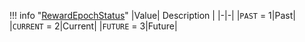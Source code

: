 !!! info "[RewardEpochStatus](/../../schemas/reward_epoch_status)"
    |Value| Description |
    |-|-|
    |`PAST` = 1|Past|
    |`CURRENT` = 2|Current|
    |`FUTURE` = 3|Future|

